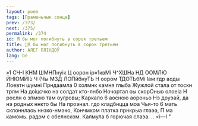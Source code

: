 ```yaml
---
layout: poem
tags: [Праменьчык сонца]
prev: /373/
next: /375/
permalink: /374
id: Я бы мог погибнуть в сорок третьем
title: 🚧Я бы мог погибнуть в сорок третьем
author: АЛЕГ ПЛІНДОЎ
lang: be
---
```



»1 СЧ-І КНМ ШМНПнуік Ц оорон ір»1квМі Ч^ХШНа НД ООМЛЮ ЙНІОМЙІù
Ч (Чы МЗД ЛОПйбнуТЬ Н оором ТДОТЬбМі Іам гдр аоды Лоевтн шумні Прндаамла 0 холмнк камня глыба Жужлой стала от тоскн трлм На доіцсчко нэ солдат кто-лнбо Ночортал оы скорОныо олоеіа
Н рослн о зпмою там оугровы;
Каркало 6 аосною аороньо Нэ друэай, да нэ родных ннкто бы На проэнал. гдо кладбнцца моа Чья-то 6 мать склоннлаоь ннзко-нмэко, Кончмком платка прнкрыа глаэа, П ма камомь. радом с обелнском.
Калмула б горючая слаэа.
.. <і—I "
